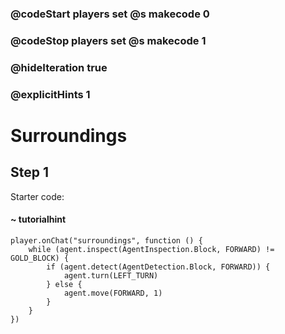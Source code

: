 ### @codeStart players set @s makecode 0
### @codeStop players set @s makecode 1

### @hideIteration true 
### @explicitHints 1


# Surroundings 

## Step 1
Starter code:

#### ~ tutorialhint

```template
player.onChat("surroundings", function () {
    while (agent.inspect(AgentInspection.Block, FORWARD) != GOLD_BLOCK) {
        if (agent.detect(AgentDetection.Block, FORWARD)) {
            agent.turn(LEFT_TURN)
        } else {
            agent.move(FORWARD, 1)
        }
    }
})
```
